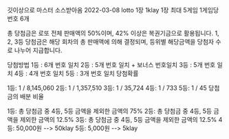 깃이상으로 마스터 소스받아옴
2022-03-08 lotto
1장 1klay
1장 최대 5게임
1게임당 번호 6개

총 당첨금은 로또 전체 판매액의 50%이며, 42% 이상은 복권기금으로 활용됩니다.
1, 2, 3등 당첨금은 해당 회차의 총 판매액에 의해 결정되며, 
등위별 해당금액을 당첨자 수로 나누어 지급합니다.


당첨방법
1등 : 6개 번호 일치
2등 : 5개 번호 일치 + 보너스 번호일치
3등 : 5개 번호 일치
4등 : 4개 번호 일치
5등 : 3개 번호 일치
당첨확률

1등: 1 / 8,145,060
2등: 1 / 1,357,510
3등: 1 / 35,724
4등: 1 / 733
5등: 1 / 45
당첨금의 배분 비율

1등: 총 당첨금 중 4등, 5등 금액을 제외한 금액의 75%
2등: 총 당첨금 중 4등, 5등 금액을 제외한 금액의 12.5%
3등: 총 당첨금 중 4등, 5등 금액을 제외한 금액의 12.5%
4등: 50,000원 --> 50klay
5등: 5,000원 --> 5klay


